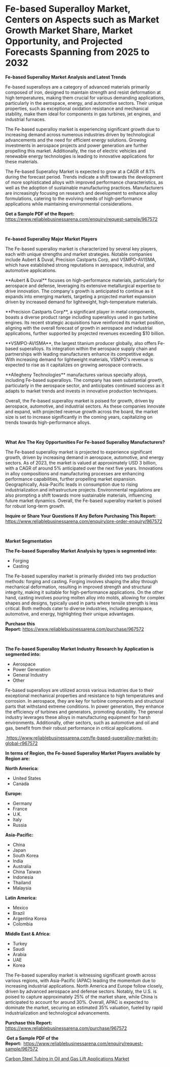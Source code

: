 <p><h1>Fe-based Superalloy Market, Centers on Aspects such as Market Growth Market Share, Market Opportunity, and Projected Forecasts Spanning from 2025 to 2032</h1></p><p><strong>Fe-based Superalloy Market Analysis and Latest Trends</strong></p>
<p><p>Fe-based superalloys are a category of advanced materials primarily composed of iron, designed to maintain strength and resist deformation at high temperatures, making them crucial for various demanding applications, particularly in the aerospace, energy, and automotive sectors. Their unique properties, such as exceptional oxidation resistance and mechanical stability, make them ideal for components in gas turbines, jet engines, and industrial furnaces.</p><p>The Fe-based superalloy market is experiencing significant growth due to increasing demand across numerous industries driven by technological advancements and the need for efficient energy solutions. Growing investments in aerospace projects and power generation are further propelling this market. Additionally, the rise of electric vehicles and renewable energy technologies is leading to innovative applications for these materials.</p><p>The Fe-based Superalloy Market is expected to grow at a CAGR of 8.1% during the forecast period. Trends indicate a shift towards the development of more sophisticated alloys with improved performance characteristics, as well as the adoption of sustainable manufacturing practices. Manufacturers are increasingly focusing on research and development to enhance alloy formulations, catering to the evolving needs of high-performance applications while maintaining environmental considerations.</p></p>
<p><strong>Get a Sample PDF of the Report:&nbsp;</strong> <a href="https://www.reliablebusinessarena.com/enquiry/request-sample/967572?utm_campaign=3221&utm_medium=2&utm_source=Github&utm_content=ia&utm_term=30032025&utm_id=fe-based-superalloy">https://www.reliablebusinessarena.com/enquiry/request-sample/967572</a></p>
<p>&nbsp;</p>
<p><strong>Fe-based Superalloy Major Market Players</strong></p>
<p><p>The Fe-based superalloy market is characterized by several key players, each with unique strengths and market strategies. Notable companies include Aubert & Duval, Precision Castparts Corp, and VSMPO-AVISMA, which have established strong reputations in aerospace, industrial, and automotive applications.</p><p>**Aubert & Duval** focuses on high-performance materials, particularly for aerospace and defense, leveraging its extensive metallurgical expertise to drive innovation. The company's growth is anticipated to continue as it expands into emerging markets, targeting a projected market expansion driven by increased demand for lightweight, high-temperature materials.</p><p>**Precision Castparts Corp**, a significant player in metal components, boasts a diverse product range including superalloys used in gas turbine engines. Its recent strategic acquisitions have reinforced its market position, aligning with the overall forecast of growth in aerospace and industrial applications, further supported by projected revenues exceeding $10 billion.</p><p>**VSMPO-AVISMA**, the largest titanium producer globally, also offers Fe-based superalloys. Its integration within the aerospace supply chain and partnerships with leading manufacturers enhance its competitive edge. With increasing demand for lightweight materials, VSMPO's revenue is expected to rise as it capitalizes on growing aerospace contracts.</p><p>**Allegheny Technologies** manufactures various specialty alloys, including Fe-based superalloys. The company has seen substantial growth, particularly in the aerospace sector, and anticipates continued success as it adapts to market trends and invests in innovative production techniques.</p><p>Overall, the Fe-based superalloy market is poised for growth, driven by aerospace, automotive, and industrial sectors. As these companies innovate and expand, with projected revenue growth across the board, the market size is set to increase significantly in the coming years, capitalizing on trends towards high-performance alloys.</p></p>
<p>&nbsp;</p>
<p><strong>What Are The Key Opportunities For Fe-based Superalloy Manufacturers?</strong></p>
<p><p>The Fe-based superalloy market is projected to experience significant growth, driven by increasing demand in aerospace, automotive, and energy sectors. As of 2023, the market is valued at approximately USD 3 billion, with a CAGR of around 5% anticipated over the next five years. Innovations in alloy compositions and manufacturing processes are enhancing performance capabilities, further propelling market expansion. Geographically, Asia-Pacific leads in consumption due to rising industrialization and infrastructure projects. Environmental regulations are also prompting a shift towards more sustainable materials, influencing future market dynamics. Overall, the Fe-based superalloy market is poised for robust long-term growth.</p></p>
<p><strong>Inquire or Share Your Questions If Any Before Purchasing This Report:</strong> <a href="https://www.reliablebusinessarena.com/enquiry/pre-order-enquiry/967572?utm_campaign=3221&utm_medium=2&utm_source=Github&utm_content=ia&utm_term=30032025&utm_id=fe-based-superalloy">https://www.reliablebusinessarena.com/enquiry/pre-order-enquiry/967572</a></p>
<p>&nbsp;</p>
<p><strong>Market Segmentation</strong></p>
<p><strong>The Fe-based Superalloy Market Analysis by types is segmented into:</strong></p>
<p><ul><li>Forging</li><li>Casting</li></ul></p>
<p><p>The Fe-based superalloy market is primarily divided into two production methods: forging and casting. Forging involves shaping the alloy through mechanical deformation, resulting in improved strength and structural integrity, making it suitable for high-performance applications. On the other hand, casting involves pouring molten alloy into molds, allowing for complex shapes and designs, typically used in parts where tensile strength is less critical. Both methods cater to diverse industries, including aerospace, automotive, and energy, highlighting their unique advantages.</p></p>
<p><strong>Purchase this Report:&nbsp;</strong><a href="https://www.reliablebusinessarena.com/purchase/967572?utm_campaign=3221&utm_medium=2&utm_source=Github&utm_content=ia&utm_term=30032025&utm_id=fe-based-superalloy">https://www.reliablebusinessarena.com/purchase/967572</a></p>
<p>&nbsp;</p>
<p><strong>The Fe-based Superalloy Market Industry Research by Application is segmented into:</strong></p>
<p><ul><li>Aerospace</li><li>Power Generation</li><li>General Industry</li><li>Other</li></ul></p>
<p><p>Fe-based superalloys are utilized across various industries due to their exceptional mechanical properties and resistance to high temperatures and corrosion. In aerospace, they are key for turbine components and structural parts that withstand extreme conditions. In power generation, they enhance the efficiency of turbines and generators, promoting durability. The general industry leverages these alloys in manufacturing equipment for harsh environments. Additionally, other sectors, such as automotive and oil and gas, benefit from their robust performance in critical applications.</p></p>
<p><a href="https://www.reliablebusinessarena.com/fe-based-superalloy-market-in-global-r967572?utm_campaign=3221&utm_medium=2&utm_source=Github&utm_content=ia&utm_term=30032025&utm_id=fe-based-superalloy">&nbsp;https://www.reliablebusinessarena.com/fe-based-superalloy-market-in-global-r967572</a></p>
<p><strong>In terms of Region, the Fe-based Superalloy Market Players available by Region are:</strong></p>
<p>
    <p> <strong> North America: </strong>
        <ul>
            <li>United States</li>
            <li>Canada</li>
        </ul>
        </p> 
    <p> <strong> Europe: </strong>
        <ul>
            <li>Germany</li>
            <li>France</li>
            <li>U.K.</li>
            <li>Italy</li>
            <li>Russia</li>
        </ul>
        </p> 
    <p> <strong> Asia-Pacific: </strong>
        <ul>
            <li>China</li>
            <li>Japan</li>
            <li>South Korea</li>
            <li>India</li>
            <li>Australia</li>
            <li>China Taiwan</li>
            <li>Indonesia</li>
            <li>Thailand</li>
            <li>Malaysia</li>
        </ul>
        </p> 
    <p> <strong> Latin America: </strong>
        <ul>
            <li>Mexico</li>
            <li>Brazil</li>
            <li>Argentina Korea</li>
            <li>Colombia</li>
        </ul>
        </p> 
    <p> <strong> Middle East & Africa: </strong>
        <ul>
            <li>Turkey</li>
            <li>Saudi</li>
            <li>Arabia</li>
            <li>UAE</li>
            <li>Korea</li>
        </ul>
    </p>
    </p>
<p><p>The Fe-based superalloy market is witnessing significant growth across various regions, with Asia-Pacific (APAC) leading the momentum due to increasing industrial applications. North America and Europe follow closely, driven by advanced aerospace and defense sectors. Notably, the U.S. is poised to capture approximately 25% of the market share, while China is anticipated to account for around 30%. Overall, APAC is expected to dominate the market, securing an estimated 35% valuation, fueled by rapid industrialization and technological advancements.</p></p>
<p><strong>Purchase this Report: </strong><a href="https://www.reliablebusinessarena.com/purchase/967572?utm_campaign=3221&utm_medium=2&utm_source=Github&utm_content=ia&utm_term=30032025&utm_id=fe-based-superalloy">https://www.reliablebusinessarena.com/purchase/967572</a></p>
<p>&nbsp;<strong>Get a Sample PDF of the Report:&nbsp;&nbsp;</strong><a href="https://www.reliablebusinessarena.com/enquiry/request-sample/967572?utm_campaign=3221&utm_medium=2&utm_source=Github&utm_content=ia&utm_term=30032025&utm_id=fe-based-superalloy">https://www.reliablebusinessarena.com/enquiry/request-sample/967572</a></p>
<p><strong></strong></p>
<p><p><a href="https://github.com/joshuagarcia509/Market-Research-Report-List-1/blob/main/carbon-steel-tubing-in-oil-and-gas-lift-applications-market.md?utm_campaign=3221&utm_medium=2&utm_source=Github&utm_content=ia&utm_term=30032025&utm_id=fe-based-superalloy">Carbon Steel Tubing in Oil and Gas Lift Applications Market</a></p></p>